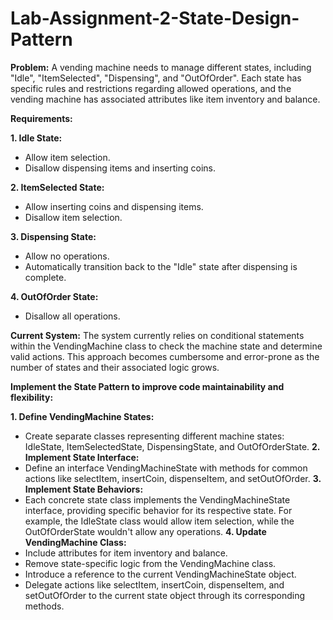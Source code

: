 # Lab-Assignment-2-State-Design-Pattern

**Problem:**
A vending machine needs to manage different states, including "Idle", "ItemSelected", "Dispensing", and "OutOfOrder". Each state has specific rules and restrictions regarding allowed operations, and the vending machine has associated attributes like item inventory and balance.

**Requirements:**

**1. Idle State:**
  - Allow item selection.
  - Disallow dispensing items and inserting coins.

**2. ItemSelected State:**
  - Allow inserting coins and dispensing items.
  - Disallow item selection.

**3. Dispensing State:**
  - Allow no operations.
  - Automatically transition back to the "Idle" state after dispensing is complete.

**4. OutOfOrder State:**
  - Disallow all operations.


**Current System:** The system currently relies on conditional statements within the VendingMachine class to check the machine state and determine valid actions. This approach becomes cumbersome and error-prone as the number of states and their associated logic grows.

**Implement the State Pattern to improve code maintainability and flexibility:**

**1. Define VendingMachine States:**
  - Create separate classes representing different machine states: IdleState, ItemSelectedState, DispensingState, and OutOfOrderState.
**2. Implement State Interface:**
  - Define an interface VendingMachineState with methods for common actions like selectItem, insertCoin, dispenseItem, and setOutOfOrder.
**3. Implement State Behaviors:**
  - Each concrete state class implements the VendingMachineState interface, providing specific behavior for its respective state. For example, the IdleState class would allow item selection, while the OutOfOrderState wouldn't allow any operations.
**4. Update VendingMachine Class:**
  - Include attributes for item inventory and balance.
  - Remove state-specific logic from the VendingMachine class.
  - Introduce a reference to the current VendingMachineState object.
  - Delegate actions like selectItem, insertCoin, dispenseItem, and setOutOfOrder to the current state object through its corresponding methods.
